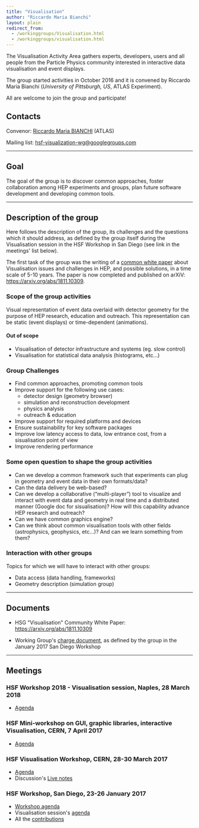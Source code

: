 ```yaml
---
title: "Visualisation"
author: "Riccardo Maria Bianchi"
layout: plain
redirect_from: 
  - /workinggroups/Visualisation.html
  - /workinggroups/visualisation.html
---
```


The Visualisation Activity Area gathers experts, developers, users and all people from the Particle Physics community interested in interactive data visualisation and event displays. 

The group started activities in October 2016 and it is convened by Riccardo Maria Bianchi (*University of Pittsburgh, US*, ATLAS Experiment). 

All are welcome to join the group and participate!

## Contacts

Convenor: [Riccardo Maria BIANCHI](mailto:riccardo.maria.bianchi@cern.ch) (ATLAS)

Mailing list: [hsf-visualization-wg@googlegroups.com](mailto:hsf-visualization-wg@googlegroups.com)

----

## Goal

The goal of the group is to discover common approaches, foster collaboration among HEP experiments and groups, plan future software development and developing common tools. 

----

## Description of the group

Here follows the description of the group, its challenges and the questions which it should address, as defined by the group itself during the Visualisation session in the HSF Workshop in San Diego (see link in the meetings' list below).

The first task of the group was the writing of a [common white paper](http://hepsoftwarefoundation.org/activities/cwp.html) about Visualisation issues and challenges in HEP, and possible solutions, in a time scale of 5-10 years. The paper is now completed and published on arXiV: <https://arxiv.org/abs/1811.10309>.


### Scope of the group activities

Visual representation of event data overlaid with detector geometry for the purpose of  HEP research, education and outreach. This representation can be static (event displays) or time-dependent (animations).

#### Out of scope

- Visualisation of detector infrastructure and systems (eg. slow control)
- Visualisation for statistical data analysis (histograms, etc…)

### Group Challenges

* Find common approaches, promoting common tools
* Improve support for the following use cases:
    * detector design (geometry browser)
    * simulation and reconstruction development
    * physics analysis
    * outreach & education
* Improve support for required platforms and devices
* Ensure sustainability for key software packages
* Improve low latency access to data, low entrance cost, from a sisualisation point of view
* Improve rendering performance

### Some open question to shape the group activities

* Can we develop a common framework such that experiments can plug in geometry and event data in their own formats/data?
* Can the data delivery be web-based?
* Can we develop a collaborative (“multi-player”) tool to visualize and interact with event data and geometry in real time and a distributed manner (Google doc for sisualisation)? How will this capability advance HEP research and outreach?
* Can we have common graphics engine?
* Can we think about common visualisation tools with other fields (astrophysics, geophysics, etc…)? And can we learn something from them?

### Interaction with other groups

Topics for which we will have to interact with other groups:

*	Data access (data  handling, frameworks)
*	Geometry description (simulation group)

----

## Documents

* HSG "Visualisation" Community White Paper: <https://arxiv.org/abs/1811.10309>

* Working Group's [charge document](https://docs.google.com/document/d/1ZXiMMmmAj1lwQIuvDc2UM4Jx6-hh1iamIw79DXguLIM/edit), as defined by the group in the January 2017 San Diego Workshop


----

## Meetings

### HSF Workshop 2018 - Visualisation session, Naples, 28 March 2018

* [Agenda](https://indico.cern.ch/event/658060/sessions/266387/#20180328)

### HSF Mini-workshop on GUI, graphic libraries, interactive Visualisation, CERN, 7 April 2017

* [Agenda](https://indico.cern.ch/event/628675/)

### HSF Visualisation Workshop, CERN, 28-30 March 2017

* [Agenda](https://indico.cern.ch/event/617054/)
* Discussion's [Live notes](https://indico.cern.ch/event/617054/contributions/2526122/attachments/1436308/2208777/go)

### HSF Workshop, San Diego, 23-26 January 2017

* [Workshop agenda](https://indico.cern.ch/event/570249/)
* Visualisation session's [agenda](https://indico.cern.ch/event/570249/sessions/217071/#20170125)
* All the [contributions](https://indico.cern.ch/event/570249/contributions/2450053/)
